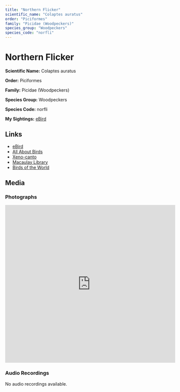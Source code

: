```yaml
---
title: "Northern Flicker"
scientific_name: "Colaptes auratus"
order: "Piciformes"
family: "Picidae (Woodpeckers)"
species_group: "Woodpeckers"
species_code: "norfli"
---
```


# Northern Flicker

**Scientific Name:** Colaptes auratus

**Order:** Piciformes

**Family:** Picidae (Woodpeckers)

**Species Group:** Woodpeckers

**Species Code:** norfli

**My Sightings:** [eBird](https://ebird.org/lifelist?r=world&time=life&spp=norfli)

## Links
* [eBird](https://ebird.org/species/norfli) 
* [All About Birds](https://www.allaboutbirds.org/guide/norfli) 
* [Xeno-canto](https://www.xeno-canto.org/species/colaptes-auratus) 
* [Macaulay Library](https://search.macaulaylibrary.org/catalog?taxonCode=norfli&sort=rating_rank_desc)
* [Birds of the World](https://birdsoftheworld.org/bow/species/norfli)

## Media
### Photographs
<iframe src="https://macaulaylibrary.org/asset/626996238/embed" width="550" height="510" frameborder="0" allowfullscreen></iframe>

### Audio Recordings
No audio recordings available.
